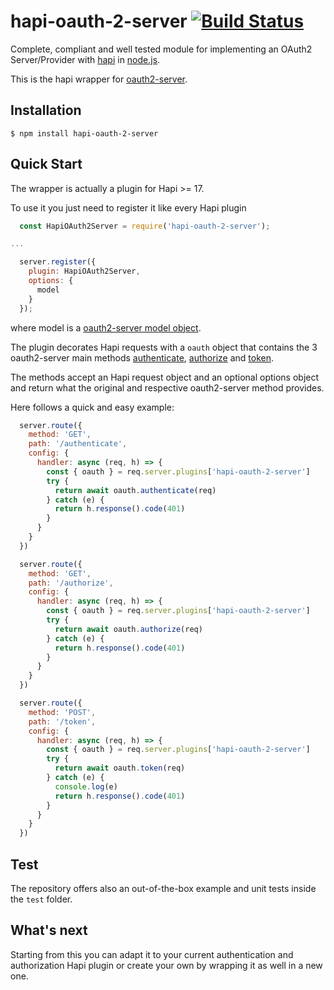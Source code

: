 # hapi-oauth-2-server [![Build Status](https://travis-ci.org/getapper/hapi-oauth-2-server.svg?branch=master)](https://travis-ci.org/getapper/hapi-oauth-2-server)


Complete, compliant and well tested module for implementing an OAuth2 Server/Provider with [hapi](https://github.com/hapijs/hapi) in [node.js](http://nodejs.org/).

This is the hapi wrapper for [oauth2-server](https://github.com/oauthjs/node-oauth2-server).

## Installation

    $ npm install hapi-oauth-2-server

## Quick Start

The wrapper is actually a plugin for Hapi >= 17.

To use it you just need to register it like every Hapi plugin

```js
  const HapiOAuth2Server = require('hapi-oauth-2-server');

...

  server.register({
    plugin: HapiOAuth2Server,
    options: {
      model
    }
  });
```

where model is a [oauth2-server model object](https://oauth2-server.readthedocs.io/en/latest/model/overview.html).

The plugin decorates Hapi requests with a `oauth` object that contains the 3 oauth2-server main methods [authenticate](https://oauth2-server.readthedocs.io/en/latest/api/oauth2-server.html?highlight=grant_type#authenticate-request-response-options-callback), [authorize](https://oauth2-server.readthedocs.io/en/latest/api/oauth2-server.html?highlight=grant_type#authorize-request-response-options-callback) and [token](https://oauth2-server.readthedocs.io/en/latest/api/oauth2-server.html?highlight=grant_type#token-request-response-options-callback).

The methods accept an Hapi request object and an optional options object and return what the original and respective oauth2-server method provides.

Here follows a quick and easy example:

```js
  server.route({
    method: 'GET',
    path: '/authenticate',
    config: {
      handler: async (req, h) => {
        const { oauth } = req.server.plugins['hapi-oauth-2-server']
        try {
          return await oauth.authenticate(req)
        } catch (e) {
          return h.response().code(401)
        }
      }
    }
  })

  server.route({
    method: 'GET',
    path: '/authorize',
    config: {
      handler: async (req, h) => {
        const { oauth } = req.server.plugins['hapi-oauth-2-server']
        try {
          return await oauth.authorize(req)
        } catch (e) {
          return h.response().code(401)
        }
      }
    }
  })

  server.route({
    method: 'POST',
    path: '/token',
    config: {
      handler: async (req, h) => {
        const { oauth } = req.server.plugins['hapi-oauth-2-server']
        try {
          return await oauth.token(req)
        } catch (e) {
          console.log(e)
          return h.response().code(401)
        }
      }
    }
  })
```

## Test

The repository offers also an out-of-the-box example and unit tests inside the `test` folder.

## What's next

Starting from this you can adapt it to your current authentication and authorization Hapi plugin or create your own by wrapping it as well in a new one. 
